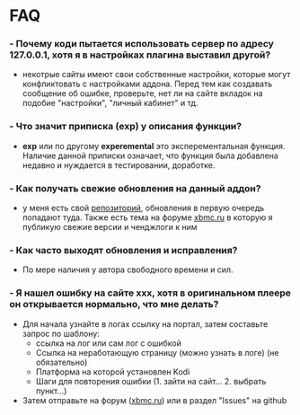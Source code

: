 # FAQ

### - Почему коди пытается использовать сервер по адресу 127.0.0.1, хотя я в настройках плагина выставил другой?
- некотрые сайты имеют свои собственные настройки, которые могут конфликтовать с настройками аддона. Перед тем как создавать сообщение об ошибке, проверьте, нет ли на сайте вкладок на подобие "настройки", "личный кабинет" и тд. 

### - Что значит приписка (exp) у описания функции?
- **exp** или по другому **experemental** это эксперементальная функция. Наличие данной приписки означает, что функция была добавлена недавно и нуждается в тестировании, доработке.

### - Как получать свежие обновления на данный аддон?
- у меня есть свой [репозиторий](https://raw.githubusercontent.com/eXoterr/kodi_pub/master/repository.exoterr/repository.exoterr-1.0.1.zip), обновления в первую очередь попадают туда. Также есть тема на форуме [xbmc.ru](http://xbmc.ru/forum/showthread.php?t=20090) в которую я публикую свежие версии и ченджлоги к ним

### - Как часто выходят обновления и исправления?
- По мере наличия у автора свободного времени и сил.

### - Я нашел ошибку на сайте xxx, хотя в оригинальном плеере он открывается нормально, что мне делать?
- Для начала узнайте в логах ссылку на портал, затем составьте запрос по шаблону:
    - ссылка на лог или сам лог с ошибкой
    - Ссылка на неработающую страницу (можно узнать в логе) (не обязательно)
    - Платформа на которой установлен Kodi
    - Шаги для повторения ошибки (1. зайти на сайт... 2. выбрать пункт...)
- Затем отправьте на форум ([xbmc.ru](http://xbmc.ru/forum/showthread.php?t=20090)) или в раздел "Issues" на github

